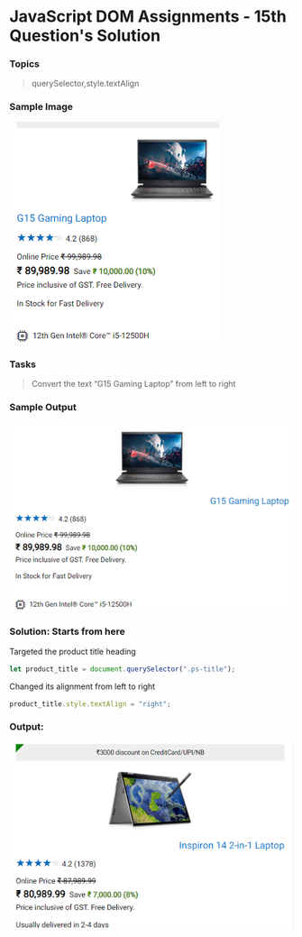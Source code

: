 # JavaScript DOM Assignments - 15th Question's Solution

### **Topics**
>querySelector,style.textAlign

### **Sample Image**
![Sample image](./sample%20pics%20of%20dom%20assignments/Pic28.png)

### **Tasks** 
>Convert the text “G15 Gaming Laptop” from left to right

### **Sample Output**
![Sample Output](./sample%20pics%20of%20dom%20assignments/Pic29.png)

### **Solution:** Starts from here

Targeted the product title heading
```javascript
let product_title = document.querySelector(".ps-title");
```

Changed its alignment from left to right
```javascript
product_title.style.textAlign = "right";
```

### **Output:**

![Output of 15 js dom ](./outputs%20photo%20of%20dom%20assignments/Output_15_js_dom.PNG)
